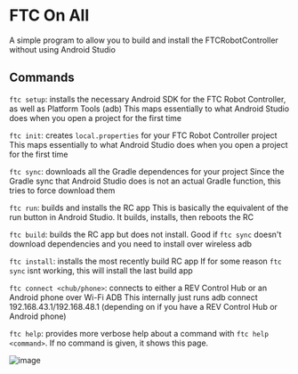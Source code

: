 # FTC On All
A simple program to allow you to build and install the FTCRobotController without using Android Studio

## Commands

`ftc setup`: installs the necessary Android SDK for the FTC Robot Controller, as well as Platform Tools (adb)
This maps essentially to what Android Studio does when you open a project for the first time


`ftc init`: creates `local.properties` for your FTC Robot Controller project
This maps essentially to what Android Studio does when you open a project for the first time


`ftc sync`: downloads all the Gradle dependences for your project
Since the Gradle sync that Android Studio does is not an actual Gradle function, this tries to force download them


`ftc run`: builds and installs the RC app
This is basically the equivalent of the run button in Android Studio. It builds, installs, then reboots the RC


`ftc build`: builds the RC app but does not install.
Good if `ftc sync` doesn't download dependencies and you need to install over wireless adb


`ftc install`: installs the most recently build RC app
If for some reason `ftc sync` isnt working, this will install the last build app


`ftc connect <chub/phone>`: connects to either a REV Control Hub or an Android phone over Wi-Fi ADB
This internally just runs adb connect 192.168.43.1/192.168.48.1 (depending on if you have a REV Control Hub or Android phone)


`ftc help`: provides more verbose help about a command with `ftc help <command>`. If no command is given, it shows this page.

![image](https://github.com/user-attachments/assets/def956a3-9797-476f-9cd1-ca54af1a4820)
